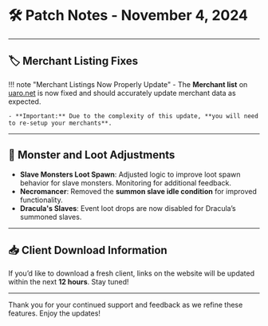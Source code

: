 # 🛠️ Patch Notes - November 4, 2024

---

## 🏷️ **Merchant Listing Fixes**

!!! note "Merchant Listings Now Properly Update"
    - The **Merchant list** on [uaro.net](https://uaro.net/cp/?module=merchants&action=vendors) is now fixed and should accurately update merchant data as expected.

    - **Important:** Due to the complexity of this update, **you will need to re-setup your merchants**.

---

## 🧛 **Monster and Loot Adjustments**

- **Slave Monsters Loot Spawn**: Adjusted logic to improve loot spawn behavior for slave monsters. Monitoring for additional feedback.
- **Necromancer**: Removed the **summon slave idle condition** for improved functionality.
- **Dracula's Slaves**: Event loot drops are now disabled for Dracula’s summoned slaves.

---

## 📥 **Client Download Information**

If you’d like to download a fresh client, links on the website will be updated within the next **12 hours**. Stay tuned!

---

Thank you for your continued support and feedback as we refine these features. Enjoy the updates!

